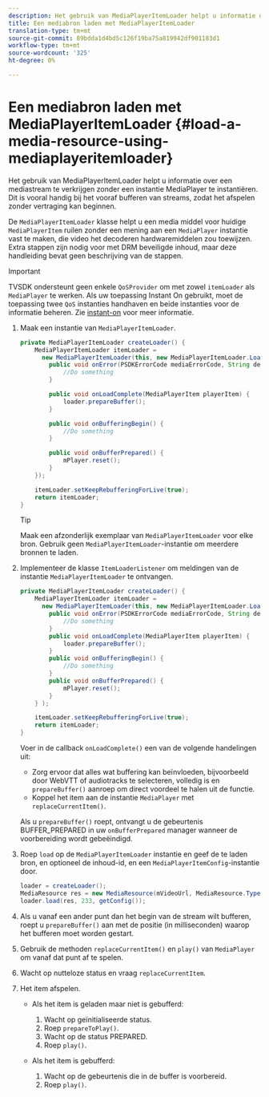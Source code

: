 ```yaml
---
description: Het gebruik van MediaPlayerItemLoader helpt u informatie over een mediastream te verkrijgen zonder een instantie MediaPlayer te instantiëren. Dit is vooral handig bij het vooraf bufferen van streams, zodat het afspelen zonder vertraging kan beginnen.
title: Een mediabron laden met MediaPlayerItemLoader
translation-type: tm+mt
source-git-commit: 89bdda1d4bd5c126f19ba75a819942df901183d1
workflow-type: tm+mt
source-wordcount: '325'
ht-degree: 0%

---
```



# Een mediabron laden met MediaPlayerItemLoader {#load-a-media-resource-using-mediaplayeritemloader}

Het gebruik van MediaPlayerItemLoader helpt u informatie over een mediastream te verkrijgen zonder een instantie MediaPlayer te instantiëren. Dit is vooral handig bij het vooraf bufferen van streams, zodat het afspelen zonder vertraging kan beginnen.

De `MediaPlayerItemLoader` klasse helpt u een media middel voor huidige `MediaPlayerItem` ruilen zonder een mening aan een `MediaPlayer` instantie vast te maken, die video het decoderen hardwaremiddelen zou toewijzen. Extra stappen zijn nodig voor met DRM beveiligde inhoud, maar deze handleiding bevat geen beschrijving van de stappen.

>[!IMPORTANT]
>
>TVSDK ondersteunt geen enkele `QoSProvider` om met zowel `itemLoader` als `MediaPlayer` te werken. Als uw toepassing Instant On gebruikt, moet de toepassing twee `QoS` instanties handhaven en beide instanties voor de informatie beheren. Zie [instant-on](../../content-playback-options/buffering-configuration/c-psdk-android-2.7-instant-on.md) voor meer informatie.

1. Maak een instantie van `MediaPlayerItemLoader`.

   ```java
   private MediaPlayerItemLoader createLoader() { 
       MediaPlayerItemLoader itemLoader =   
         new MediaPlayerItemLoader(this, new MediaPlayerItemLoader.LoaderListener() { 
           public void onError(PSDKErrorCode mediaErrorCode, String description) { 
               //Do something 
           } 
   
           public void onLoadComplete(MediaPlayerItem playerItem) { 
               loader.prepareBuffer(); 
           } 
   
           public void onBufferingBegin() { 
               //Do something 
           } 
   
           public void onBufferPrepared() { 
               mPlayer.reset(); 
           }  
       }); 
   
       itemLoader.setKeepRebufferingForLive(true); 
       return itemLoader; 
   } 
   ```

   >[!TIP]
   >
   >Maak een afzonderlijk exemplaar van `MediaPlayerItemLoader` voor elke bron. Gebruik geen `MediaPlayerItemLoader`-instantie om meerdere bronnen te laden.

1. Implementeer de klasse `ItemLoaderListener` om meldingen van de instantie `MediaPlayerItemLoader` te ontvangen.

   ```java
   private MediaPlayerItemLoader createLoader() { 
       MediaPlayerItemLoader itemLoader =   
         new MediaPlayerItemLoader(this, new MediaPlayerItemLoader.LoaderListener() { 
           public void onError(PSDKErrorCode mediaErrorCode, String description) { 
               //Do something 
           } 
           public void onLoadComplete(MediaPlayerItem playerItem) { 
               loader.prepareBuffer(); 
           } 
           public void onBufferingBegin() { 
               //Do something 
           } 
           public void onBufferPrepared() { 
               mPlayer.reset(); 
           }  
       } ); 
   
       itemLoader.setKeepRebufferingForLive(true); 
       return itemLoader; 
   }
   ```

   Voer in de callback `onLoadComplete()` een van de volgende handelingen uit:

   * Zorg ervoor dat alles wat buffering kan beïnvloeden, bijvoorbeeld door WebVTT of audiotracks te selecteren, volledig is en `prepareBuffer()` aanroep om direct voordeel te halen uit de functie.
   * Koppel het item aan de instantie `MediaPlayer` met `replaceCurrentItem()`.

   Als u `prepareBuffer()` roept, ontvangt u de gebeurtenis BUFFER_PREPARED in uw `onBufferPrepared` manager wanneer de voorbereiding wordt gebeëindigd.

1. Roep `load` op de `MediaPlayerItemLoader` instantie en geef de te laden bron, en optioneel de inhoud-id, en een `MediaPlayerItemConfig`-instantie door.

   ```java
   loader = createLoader(); 
   MediaResource res = new MediaResource(mVideoUrl, MediaResource.Type.HLS, metadata); 
   loader.load(res, 233, getConfig());
   ```

1. Als u vanaf een ander punt dan het begin van de stream wilt bufferen, roept u `prepareBuffer()` aan met de positie (in milliseconden) waarop het bufferen moet worden gestart.
1. Gebruik de methoden `replaceCurrentItem()` en `play()` van `MediaPlayer` om vanaf dat punt af te spelen.
1. Wacht op nutteloze status en vraag `replaceCurrentItem`.
1. Het item afspelen.

   * Als het item is geladen maar niet is gebufferd:

      1. Wacht op geïnitialiseerde status.
      1. Roep `prepareToPlay()`.
      1. Wacht op de status PREPARED.
      1. Roep `play()`.
   * Als het item is gebufferd:

      1. Wacht op de gebeurtenis die in de buffer is voorbereid.
      1. Roep `play()`.